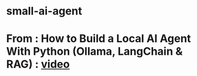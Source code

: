 # small-ai-agent
# From : How to Build a Local AI Agent With Python (Ollama, LangChain & RAG) : [video](https://www.youtube.com/watch?v=E4l91XKQSgw&ab_channel=TechWithTim)